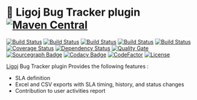 # :link: Ligoj Bug Tracker plugin [![Maven Central](https://maven-badges.herokuapp.com/maven-central/org.ligoj.plugin/plugin-bt/badge.svg)](https://maven-badges.herokuapp.com/maven-central/org.ligoj.plugin/plugin-bt)

[![Build Status](https://travis-ci.org/ligoj/plugin-bt.svg?branch=master)](https://travis-ci.org/ligoj/plugin-bt)
[![Build Status](https://circleci.com/gh/ligoj/plugin-bt.svg?style=svg)](https://circleci.com/gh/ligoj/plugin-bt)
[![Build Status](https://codeship.com/projects/9bfcbca0-0032-0135-b01e-4ad94b484645/status?branch=master)](https://codeship.com/projects/208765)
[![Build Status](https://semaphoreci.com/api/v1/ligoj/plugin-bt/branches/master/shields_badge.svg)](https://semaphoreci.com/ligoj/plugin-bt)
[![Build Status](https://ci.appveyor.com/api/projects/status/5926fmf0p5qp9j16/branch/master?svg=true)](https://ci.appveyor.com/project/ligoj/plugin-bt/branch/master)
[![Coverage Status](https://coveralls.io/repos/github/ligoj/plugin-bt/badge.svg?branch=master)](https://coveralls.io/github/ligoj/plugin-bt?branch=master)
[![Dependency Status](https://www.versioneye.com/user/projects/58caeda8dcaf9e0041b5b978/badge.svg?style=flat)](https://www.versioneye.com/user/projects/58caeda8dcaf9e0041b5b978)
[![Quality Gate](https://sonarcloud.io/api/badges/gate?key=org.ligoj.plugin:plugin-bt)](https://sonarcloud.io/dashboard/index/org.ligoj.plugin:plugin-bt)
[![Sourcegraph Badge](https://sourcegraph.com/github.com/ligoj/plugin-bt/-/badge.svg)](https://sourcegraph.com/github.com/ligoj/plugin-bt?badge)
[![Codacy Badge](https://api.codacy.com/project/badge/Grade/a438938afd164d41bdfb706941312d64)](https://www.codacy.com/app/ligoj/plugin-bt?utm_source=github.com&amp;utm_medium=referral&amp;utm_content=ligoj/plugin-bt&amp;utm_campaign=Badge_Grade)
[![CodeFactor](https://www.codefactor.io/repository/github/ligoj/plugin-bt/badge)](https://www.codefactor.io/repository/github/ligoj/plugin-bt)
[![License](http://img.shields.io/:license-mit-blue.svg)](http://gus.mit-license.org/)

[Ligoj](https://github.com/ligoj/ligoj) Bug Tracker plugin
Provides the following features :
- SLA definition
- Excel and CSV exports with SLA timing, history, and status changes
- Contribution to user activities report